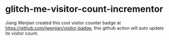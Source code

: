# glitch-me-visitor-count-incrementor
Jiang Wenjian created this cool visitor counter badge at https://github.com/jwenjian/visitor-badge, this github action will auto update its visitor count.

